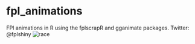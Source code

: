 # fpl_animations

FPl animations in R using the fplscrapR and gganimate packages. 
Twitter: @fplshiny
![race](https://github.com/fplshiny/fpl_animations/blob/master/Outputs/mini_league.gif)

